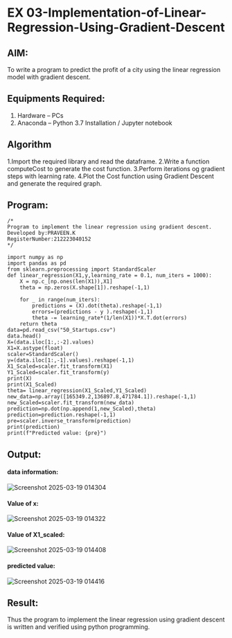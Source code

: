 # EX 03-Implementation-of-Linear-Regression-Using-Gradient-Descent

## AIM:
To write a program to predict the profit of a city using the linear regression model with gradient descent.

## Equipments Required:
1. Hardware – PCs
2. Anaconda – Python 3.7 Installation / Jupyter notebook

## Algorithm
1.Import the required library and read the dataframe.
2.Write a function computeCost to generate the cost function.
3.Perform iterations og gradient steps with learning rate.
4.Plot the Cost function using Gradient Descent and generate the required graph.
## Program:
```
/*
Program to implement the linear regression using gradient descent.
Developed by:PRAVEEN.K
RegisterNumber:212223040152  
*/

import numpy as np
import pandas as pd
from sklearn.preprocessing import StandardScaler
def linear_regression(X1,y,learning_rate = 0.1, num_iters = 1000):
    X = np.c_[np.ones(len(X1)),X1]
    theta = np.zeros(X.shape[1]).reshape(-1,1)
    
    for _ in range(num_iters):
        predictions = (X).dot(theta).reshape(-1,1)
        errors=(predictions - y ).reshape(-1,1)
        theta -= learning_rate*(1/len(X1))*X.T.dot(errors)
    return theta
data=pd.read_csv("50_Startups.csv")
data.head()
X=(data.iloc[1:,:-2].values)
X1=X.astype(float)
scaler=StandardScaler()
y=(data.iloc[1:,-1].values).reshape(-1,1)
X1_Scaled=scaler.fit_transform(X1)
Y1_Scaled=scaler.fit_transform(y)
print(X)
print(X1_Scaled)
theta= linear_regression(X1_Scaled,Y1_Scaled)
new_data=np.array([165349.2,136897.8,471784.1]).reshape(-1,1)
new_Scaled=scaler.fit_transform(new_data)
prediction=np.dot(np.append(1,new_Scaled),theta)
prediction=prediction.reshape(-1,1)
pre=scaler.inverse_transform(prediction)
print(prediction)
print(f"Predicted value: {pre}")

```

## Output:
#### data information:
![Screenshot 2025-03-19 014304](https://github.com/user-attachments/assets/4b8e5858-195c-4ad4-995c-9bf09777acc9)


#### Value of x:
![Screenshot 2025-03-19 014322](https://github.com/user-attachments/assets/6677b4de-91b1-4343-8a4e-66a58f78b05f)

#### Value of X1_scaled:
![Screenshot 2025-03-19 014408](https://github.com/user-attachments/assets/62ea40a6-1548-4379-b30d-6d19287af834)

#### predicted value:

![Screenshot 2025-03-19 014416](https://github.com/user-attachments/assets/d8a3ed65-ee23-43bb-a336-0215f4d3c249)


## Result:
Thus the program to implement the linear regression using gradient descent is written and verified using python programming.
